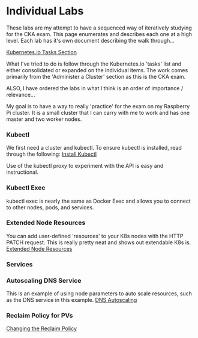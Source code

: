 # Individual Labs
These labs are my attempt to have a sequenced way of iteratively studying for the CKA exam. This page enumerates and describes each one at a high level. Each lab has it's own document describing the walk through...

[Kubernetes.io Tasks Section](https://kubernetes.io/docs/tasks/)

What I've tried to do is follow through the Kubernetes.io 'tasks' list and either consolidated or expanded on the individual items. The work comes primarily from the 'Administer a Cluster' section as this is the CKA exam. 

ALSO, I have ordered the labs in what I think is an order of importance / relevance...

My goal is to have a way to really 'practice' for the exam on my Raspberry Pi cluster. It is a small cluster that I can carry with me to work and has one master and two worker nodes. 

### Kubectl
We first need a cluster and kubectl. To ensure kubectl is installed, read through the following:
[Install Kubectl](https://kubernetes.io/docs/tasks/tools/install-kubectl/)

Use of the kubectl proxy to experiment with the API is easy and instructional. 

### Kubectl Exec
kubectl exec is nearly the same as Docker Exec and allows you to connect to other nodes, pods, and services. 

### Extended Node Resources
You can add user-defined 'resources' to your K8s nodes with the HTTP PATCH request. This is really pretty neat and shows out extendable K8s is. 
[Extended Node Resources](https://kubernetes.io/docs/tasks/administer-cluster/extended-resource-node/)

### Services




### Autoscaling DNS Service
This is an example of using node parameters to auto scale resources, such as the DNS service in this example.
[DNS Autoscaling](https://kubernetes.io/docs/tasks/administer-cluster/dns-horizontal-autoscaling/)

### Reclaim Policy for PVs
[Changing the Reclaim Policy](https://kubernetes.io/docs/tasks/administer-cluster/change-pv-reclaim-policy/)
